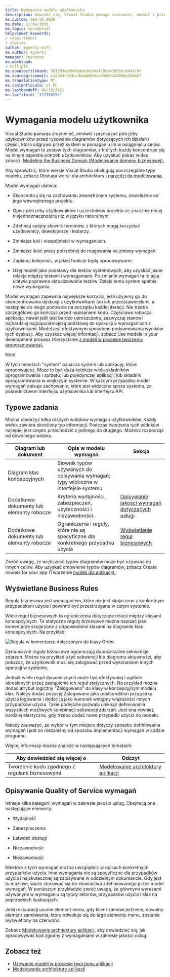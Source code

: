 ```yaml
---
title: Wymagania modelu użytkownika
description: Dowiedz się, Visual Studio pomaga zrozumieć, omówić i przekazać potrzeby użytkowników, rysując diagramy dotyczące ich działań.
ms.custom: SEO-VS-2020
ms.date: 11/04/2016
ms.topic: conceptual
helpviewer_keywords:
- requirements
- stories
author: mgoertz-msft
ms.author: mgoertz
manager: jmartens
ms.workload:
- multiple
ms.openlocfilehash: 381395eb0b9dabde0e94c479cb43033bc8443c8f
ms.sourcegitcommit: e3a364c014ccdada0860cc4930d428808e20d667
ms.translationtype: MT
ms.contentlocale: pl-PL
ms.lasthandoff: 06/19/2021
ms.locfileid: "112390154"
---
```

# <a name="model-user-requirements"></a>Wymagania modelu użytkownika

Visual Studio pomaga zrozumieć, omówić i przekazać potrzeby użytkowników przez rysowanie diagramów dotyczących ich działań i części, która odgrywa przez system w pomaganiu im w osiągnięciu celów. Model wymagań to zestaw tych diagramów, z których każdy koncentruje się na innym aspektie potrzeb użytkowników. Aby uzyskać pokaz wideo, zobacz: [Modeling the Business Domain (Modelowanie domeny biznesowej).](https://channel9.msdn.com/blogs/clinted/uml-with-vs-2010-part-3-modeling-the-business-domain)

Aby sprawdzić, które wersje Visual Studio obsługują poszczególne typy modelu, zobacz Obsługa wersji dla architektury [i narzędzi do modelowania.](../modeling/analyze-and-model-your-architecture.md#VersionSupport)

Model wymagań ułatwia:

- Skoncentruj się na zachowaniu zewnętrznym systemu, niezależnie od jego wewnętrznego projektu.

- Opisz potrzeby użytkowników i uczestników projektu ze znacznie mniej niejednoznacznością niż w języku naturalnym.

- Zdefiniuj spójny słownik terminów, z których mogą korzystać użytkownicy, deweloperzy i testerzy.

- Zmniejsz luki i niespójności w wymaganiach.

- Zmniejsz ilość pracy potrzebnej do reagowania na zmiany wymagań.

- Zaplanuj kolejność, w jakiej funkcje będą opracowywane.

- Użyj modeli jako podstawy dla testów systemowych, aby uzyskać jasne relacje między testami i wymaganiami. Po zmianie wymagań ta relacja ułatwia poprawne aktualizowanie testów. Dzięki temu system spełnia nowe wymagania.

Model wymagań zapewnia największe korzyści, jeśli użyjemy go do skoncentrowania dyskusji z użytkownikami lub ich przedstawicielami, a następnie do niego ponownie na początku każdej iteracji. Nie trzeba szczegółowo go kończyć przed napisaniem kodu. Częściowo robocza aplikacja, nawet jeśli jest bardzo uproszczona, zazwyczaj stanowi najbardziej najpopularniejszą podstawę do dyskusji o wymaganiach z użytkownikami. Model jest efektywnym sposobem podsumowania wyników tych dyskusji. Aby uzyskać więcej informacji, zobacz Use models in your development process (Korzystanie [z modeli w procesie tworzenia oprogramowania).](../modeling/use-models-in-your-development-process.md)

> [!NOTE]
> W tych tematach "system" oznacza system lub aplikację, które opracowujesz. Może to być duża kolekcja wielu składników oprogramowania i sprzętu; lub pojedynczej aplikacji; lub składnik oprogramowania w większym systemie. W każdym przypadku model wymagań opisuje zachowanie, które jest widoczne spoza systemu, za pośrednictwem interfejsu użytkownika lub interfejsu API.

## <a name="common-tasks"></a>Typowe zadania

Można utworzyć kilka różnych widoków wymagań użytkowników.  Każdy widok zawiera określony typ informacji.  Podczas tworzenia tych widoków najlepiej jest często przechodzić z jednego do drugiego. Możesz rozpocząć od dowolnego widoku.

|Diagram lub dokument|Opis w modelu wymagań|Sekcja|
|-|-|-|
|Diagram klas koncepcyjnych|Słownik typów używanych do opisywania wymagań; typy widoczne w interfejsie systemu.||
|Dodatkowe dokumenty lub elementy robocze|Kryteria wydajności, zabezpieczeń, użyteczności i niezawodności.|[Opisywanie jakości wymagań dotyczących usługi](#QoSRequirements)|
|Dodatkowe dokumenty lub elementy robocze|Ograniczenia i reguły, które nie są specyficzne dla konkretnego przypadku użycia|[Wyświetlanie reguł biznesowych](#BusinessRules)|

Zwróć uwagę, że większość typów diagramów może być używana do innych celów. Aby uzyskać omówienie typów diagramów, zobacz Create models for your app (Tworzenie [modeli dla aplikacji).](../modeling/create-models-for-your-app.md)

## <a name="showing-business-rules"></a><a name="BusinessRules"></a> Wyświetlane Business Rules

Reguła biznesowa jest wymaganiem, które nie jest skojarzone z konkretnym przypadekem użycia i powinno być przestrzegane w całym systemie.

Wiele reguł biznesowych to ograniczenia dotyczące relacji między klasami koncepcyjnych. Te statyczne reguły *biznesowe* można napisać jako komentarze skojarzone z odpowiednimi klasami na diagramie klas koncepcyjnych. Na przykład:

![Reguła w komentarzu dołączonym do klasy Order.](../modeling/media/uml_reqmcd2.png)

*Dynamiczne reguły biznesowe* ograniczają dopuszczalne sekwencje zdarzeń. Można na przykład użyć sekwencji lub diagramu aktywności, aby pokazać, że użytkownik musi się zalogować przed wykonaniem innych operacji w systemie.

Jednak wiele reguł dynamicznych może być efektywniej i ogólnie określonych przez zastąpienie ich reguł statycznych. Na przykład można dodać atrybut logiczny "Zalogowano" do klasy w koncepcyjnym modelu klas. Należy dodać pozycję Zalogowano jako postcondition przypadku użycia logowania i dodać ją jako warunek wstępny większości innych przypadków użycia. Takie podejście pozwala uniknąć definiowania wszystkich możliwych kombinacji sekwencji zdarzeń. Jest ona również bardziej elastyczna, gdy trzeba dodać nowe przypadki użycia do modelu.

Należy zauważyć, że wybór w tym miejscu dotyczy sposobu definiowania wymagań i jest on niezależny od sposobu implementacji wymagań w kodzie programu.

Więcej informacji można znaleźć w następujących tematach:

|Aby dowiedzieć się więcej o|Odczyt|
|-|-|
|Tworzenie kodu zgodnego z regułami biznesowymi|[Modelowanie architektury aplikacji](../modeling/model-your-app-s-architecture.md)|

## <a name="describing-quality-of-service-requirements"></a><a name="QoSRequirements"></a> Opisywanie Quality of Service wymagań

Istnieje kilka kategorii wymagań w zakresie jakości usług. Obejmują one następujące elementy:

- Wydajność

- Zabezpieczenia

- Łatwość obsługi

- Niezawodność

- Niezawodność

Niektóre z tych wymagań można uwzględnić w opisach konkretnych przypadków użycia. Inne wymagania nie są specyficzne dla przypadków użycia i najskuteczniej są zapisywane w oddzielnym dokumencie. Gdy jest to możliwe, warto stosować się do słownictwa zdefiniowanego przez model wymagań. W poniższym przykładzie zwróć uwagę, że głównymi wyrazami używanymi w wymaganiu są tytuły aktorów, przypadków użycia i klas na poprzednich ilustracjach:

Jeśli restauracji usunie element menu, gdy klient zamówi jedzenie, dowolny element zamówienia, który odwołuje się do tego elementu menu, zostanie wyświetlony na czerwono.

Zobacz [Modelowanie architektury aplikacji,](../modeling/model-your-app-s-architecture.md) aby dowiedzieć się, jak opracowywać kod zgodny z wymaganiami w zakresie jakości usług.

## <a name="see-also"></a>Zobacz też

- [Używanie modeli w procesie tworzenia aplikacji](../modeling/use-models-in-your-development-process.md)
- [Modelowanie architektury aplikacji](../modeling/model-your-app-s-architecture.md)
